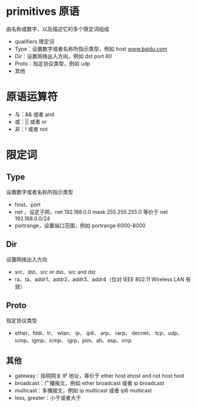 # primitives 原语

由名称或数字，以及描述它的多个限定词组成

- qualifiers 限定词
- Type：设置数字或者名称所指示类型，例如 host www.baidu.com
- Dir：设置网络出入方向，例如 dst port 80
- Proto：指定协议类型，例如 udp
- 其他

# 原语运算符

- 与：&& 或者 and
- 或：|| 或者 or
- 非：! 或者 not  

# 限定词  

## Type

设置数字或者名称所指示类型

- host、port
- net ，设定子网，net 192.168.0.0 mask 255.255.255.0 等价于 net 192.168.0.0/24
- portrange，设置端口范围，例如 portrange 6000-8000  

## Dir

设置网络出入方向

- src、dst、src or dst、src and dst
- ra、ta、addr1、addr2、addr3、addr4（仅对 IEEE 802.11 Wireless LAN 有效）  

## Proto

指定协议类型

- ether、fddi、tr、 wlan、 ip、 ip6、 arp、 rarp、 decnet、 tcp、udp、icmp、igmp、icmp、
  igrp、pim、ah、esp、vrrp  

## 其他

- gateway：指明网关 IP 地址，等价于 ether host ehost and not host host
- broadcast：广播报文，例如 ether broadcast 或者 ip broadcast
- multicast：多播报文，例如 ip multicast 或者 ip6 multicast
- less, greater：小于或者大于  